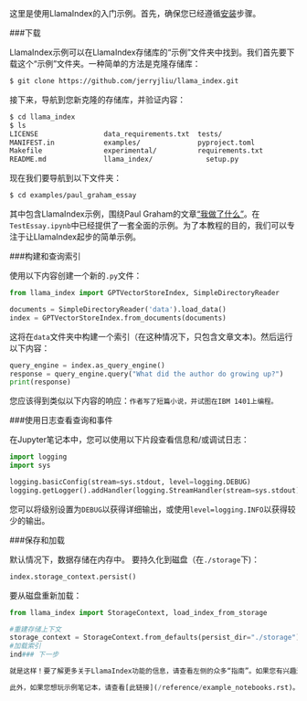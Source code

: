 这里是使用LlamaIndex的入门示例。首先，确保您已经遵循[安装](安装.md)步骤。

###下载

LlamaIndex示例可以在LlamaIndex存储库的“示例”文件夹中找到。我们首先要下载这个“示例”文件夹。一种简单的方法是克隆存储库：

```bash
$ git clone https://github.com/jerryjliu/llama_index.git
```

接下来，导航到您新克隆的存储库，并验证内容：

```bash
$ cd llama_index
$ ls
LICENSE                data_requirements.txt  tests/
MANIFEST.in            examples/              pyproject.toml
Makefile               experimental/          requirements.txt
README.md              llama_index/             setup.py
```

现在我们要导航到以下文件夹：

```bash
$ cd examples/paul_graham_essay
```

其中包含LlamaIndex示例，围绕Paul Graham的文章[“我做了什么”](http://paulgraham.com/worked.html)。在`TestEssay.ipynb`中已经提供了一套全面的示例。为了本教程的目的，我们可以专注于让LlamaIndex起步的简单示例。

###构建和查询索引

使用以下内容创建一个新的`.py`文件：

```python
from llama_index import GPTVectorStoreIndex, SimpleDirectoryReader

documents = SimpleDirectoryReader('data').load_data()
index = GPTVectorStoreIndex.from_documents(documents)
```

这将在`data`文件夹中构建一个索引（在这种情况下，只包含文章文本)。然后运行以下内容：

```python
query_engine = index.as_query_engine()
response = query_engine.query("What did the author do growing up?")
print(response)
```

您应该得到类似以下内容的响应：`作者写了短篇小说，并试图在IBM 1401上编程。`

###使用日志查看查询和事件

在Jupyter笔记本中，您可以使用以下片段查看信息和/或调试日志：

```python
import logging
import sys

logging.basicConfig(stream=sys.stdout, level=logging.DEBUG)
logging.getLogger().addHandler(logging.StreamHandler(stream=sys.stdout))
```

您可以将级别设置为`DEBUG`以获得详细输出，或使用`level=logging.INFO`以获得较少的输出。

###保存和加载

默认情况下，数据存储在内存中。
要持久化到磁盘（在`./storage`下)：

```python
index.storage_context.persist()
```

要从磁盘重新加载：
```python
from llama_index import StorageContext, load_index_from_storage

#重建存储上下文
storage_context = StorageContext.from_defaults(persist_dir="./storage")
#加载索引
ind### 下一步

就是这样！要了解更多关于LlamaIndex功能的信息，请查看左侧的众多“指南”。如果您有兴趣进一步探索LlamaIndex的工作原理，请查看我们的[入门指南](/guides/primer.rst)。

此外，如果您想玩示例笔记本，请查看[此链接](/reference/example_notebooks.rst)。
